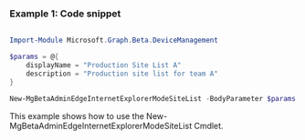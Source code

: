 ### Example 1: Code snippet

```powershell

Import-Module Microsoft.Graph.Beta.DeviceManagement

$params = @{
	displayName = "Production Site List A"
	description = "Production site list for team A"
}

New-MgBetaAdminEdgeInternetExplorerModeSiteList -BodyParameter $params

```
This example shows how to use the New-MgBetaAdminEdgeInternetExplorerModeSiteList Cmdlet.

